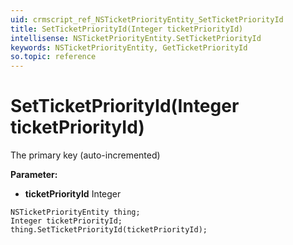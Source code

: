 ```yaml
---
uid: crmscript_ref_NSTicketPriorityEntity_SetTicketPriorityId
title: SetTicketPriorityId(Integer ticketPriorityId)
intellisense: NSTicketPriorityEntity.SetTicketPriorityId
keywords: NSTicketPriorityEntity, GetTicketPriorityId
so.topic: reference
---
```


# SetTicketPriorityId(Integer ticketPriorityId)

The primary key (auto-incremented)

**Parameter:** 
* **ticketPriorityId** Integer

```crmscript
NSTicketPriorityEntity thing;
Integer ticketPriorityId;
thing.SetTicketPriorityId(ticketPriorityId);
```

